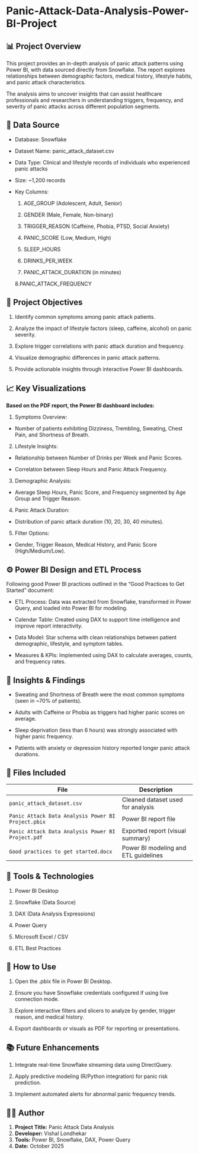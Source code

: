 # Panic-Attack-Data-Analysis-Power-BI-Project

## **📊 Project Overview**

This project provides an in-depth analysis of panic attack patterns using Power BI, with data sourced directly from Snowflake. The report explores relationships between demographic factors, medical history, lifestyle habits, and panic attack characteristics.

The analysis aims to uncover insights that can assist healthcare professionals and researchers in understanding triggers, frequency, and severity of panic attacks across different population segments.

## **🧾 Data Source**

* Database: Snowflake

* Dataset Name: panic_attack_dataset.csv

* Data Type: Clinical and lifestyle records of individuals who experienced panic attacks

* Size: ~1,200 records

* Key Columns:

  1. AGE_GROUP (Adolescent, Adult, Senior)

  2. GENDER (Male, Female, Non-binary)

  3. TRIGGER_REASON (Caffeine, Phobia, PTSD, Social Anxiety)

  4. PANIC_SCORE (Low, Medium, High)

  5. SLEEP_HOURS

  6. DRINKS_PER_WEEK

  7. PANIC_ATTACK_DURATION (in minutes)

  8.PANIC_ATTACK_FREQUENCY

## **🧩 Project Objectives**

  1. Identify common symptoms among panic attack patients.

  2. Analyze the impact of lifestyle factors (sleep, caffeine, alcohol) on panic severity.

  3. Explore trigger correlations with panic attack duration and frequency.

  4. Visualize demographic differences in panic attack patterns.

  5. Provide actionable insights through interactive Power BI dashboards.

## **📈 Key Visualizations**

**Based on the PDF report, the Power BI dashboard includes:**

1. Symptoms Overview:

  * Number of patients exhibiting Dizziness, Trembling, Sweating, Chest Pain, and Shortness of Breath.

2. Lifestyle Insights:

  * Relationship between Number of Drinks per Week and Panic Scores.

  * Correlation between Sleep Hours and Panic Attack Frequency.

3. Demographic Analysis:

  * Average Sleep Hours, Panic Score, and Frequency segmented by Age Group and Trigger Reason.

4. Panic Attack Duration:

  * Distribution of panic attack duration (10, 20, 30, 40 minutes).

5. Filter Options:

  * Gender, Trigger Reason, Medical History, and Panic Score (High/Medium/Low).

## **⚙️ Power BI Design and ETL Process**

Following good Power BI practices outlined in the “Good Practices to Get Started” document:

  * ETL Process: Data was extracted from Snowflake, transformed in Power Query, and loaded into Power BI for modeling.

  * Calendar Table: Created using DAX to support time intelligence and improve report interactivity.

  * Data Model: Star schema with clean relationships between patient demographic, lifestyle, and symptom tables.

  * Measures & KPIs: Implemented using DAX to calculate averages, counts, and frequency rates.

## **🧠 Insights & Findings**

  * Sweating and Shortness of Breath were the most common symptoms (seen in ~70% of patients).

  * Adults with Caffeine or Phobia as triggers had higher panic scores on average.

  * Sleep deprivation (less than 6 hours) was strongly associated with higher panic frequency.

  * Patients with anxiety or depression history reported longer panic attack durations.

## **🧩 Files Included**
| File                                               | Description                          |
| -------------------------------------------------- | ------------------------------------ |
| `panic_attack_dataset.csv`                         | Cleaned dataset used for analysis    |
| `Panic Attack Data Analysis Power BI Project.pbix` | Power BI report file                 |
| `Panic Attack Data Analysis Power BI Project.pdf`  | Exported report (visual summary)     |
| `Good practices to get started.docx`               | Power BI modeling and ETL guidelines |

## **🧠 Tools & Technologies**

1. Power BI Desktop

2. Snowflake (Data Source)

3. DAX (Data Analysis Expressions)

4. Power Query

5. Microsoft Excel / CSV

6. ETL Best Practices

## **🚀 How to Use**

1. Open the .pbix file in Power BI Desktop.

2. Ensure you have Snowflake credentials configured if using live connection mode.

3. Explore interactive filters and slicers to analyze by gender, trigger reason, and medical history.

4. Export dashboards or visuals as PDF for reporting or presentations.

## **📚 Future Enhancements**

1. Integrate real-time Snowflake streaming data using DirectQuery.

2. Apply predictive modeling (R/Python integration) for panic risk prediction.

3. Implement automated alerts for abnormal panic frequency trends.

## **🧑‍💻 Author**

1. **Project Title:** Panic Attack Data Analysis
2. **Developer:** Vishal Londhekar
3. **Tools:** Power BI, Snowflake, DAX, Power Query
4. **Date:** October 2025

